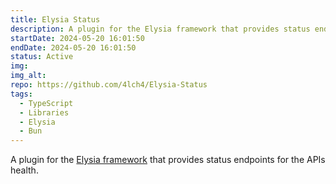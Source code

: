 ```yaml
---
title: Elysia Status
description: A plugin for the Elysia framework that provides status endpoints for the APIs health.
startDate: 2024-05-20 16:01:50
endDate: 2024-05-20 16:01:50
status: Active
img: 
img_alt: 
repo: https://github.com/4lch4/Elysia-Status
tags:
  - TypeScript
  - Libraries
  - Elysia
  - Bun
---
```


A plugin for the [Elysia framework][0] that provides status endpoints for the APIs health.

[0]: https://elysiajs.com

